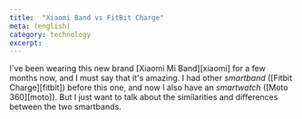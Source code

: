 ```yaml
---
title:  "Xiaomi Band vs FitBit Charge"
meta: (english)
category: technology
excerpt: 
---
```

I've been wearing this new brand [Xiaomi Mi Band][xiaomi] for a few months now, and I must say that it's amazing.
I had other _smartband_ ([Fitbit Charge][fitbit]) before this one, and now I also have an _smartwatch_ ([Moto 360][moto]). But I just want to talk about the similarities and differences between the two smartbands.
